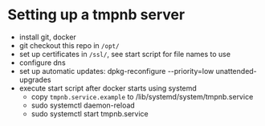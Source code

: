 # Setting up a tmpnb server

 * install git, docker
 * git checkout this repo in `/opt/`
 * set up certificates in `/ssl/`, see start script for file names to use
 * configure dns
 * set up automatic updates: dpkg-reconfigure --priority=low unattended-upgrades
 * execute start script after docker starts using systemd
   * copy `tmpnb.service.example` to /lib/systemd/system/tmpnb.service
   * sudo systemctl daemon-reload
   * sudo systemctl start tmpnb.service


